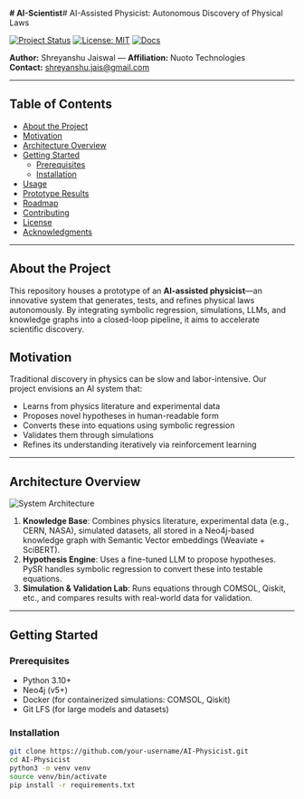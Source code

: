 **# AI-Scientist**# AI-Assisted Physicist: Autonomous Discovery of Physical Laws

[![Project Status](https://img.shields.io/badge/status-prototype-blue.svg)](#)
[![License: MIT](https://img.shields.io/badge/license-MIT-green.svg)](#)
[![Docs](https://img.shields.io/badge/docs-wip-orange.svg)](#)

**Author:** Shreyanshu Jaiswal — **Affiliation:** Nuoto Technologies  
**Contact:** [shreyanshu.jais@gmail.com](mailto:shreyanshu.jais@gmail.com)

---

##  Table of Contents

- [About the Project](#about-the-project)  
- [Motivation](#motivation)  
- [Architecture Overview](#architecture-overview)  
- [Getting Started](#getting-started)  
  - [Prerequisites](#prerequisites)  
  - [Installation](#installation)  
- [Usage](#usage)  
- [Prototype Results](#prototype-results)  
- [Roadmap](#roadmap)  
- [Contributing](#contributing)  
- [License](#license)  
- [Acknowledgments](#acknowledgments)

---

##  About the Project

This repository houses a prototype of an **AI-assisted physicist**—an innovative system that generates, tests, and refines physical laws autonomously. By integrating symbolic regression, simulations, LLMs, and knowledge graphs into a closed-loop pipeline, it aims to accelerate scientific discovery.

##  Motivation

Traditional discovery in physics can be slow and labor-intensive. Our project envisions an AI system that:

- Learns from physics literature and experimental data  
- Proposes novel hypotheses in human-readable form  
- Converts these into equations using symbolic regression  
- Validates them through simulations  
- Refines its understanding iteratively via reinforcement learning  

---

##  Architecture Overview

![System Architecture](docs/architecture_diagram.png)

1. **Knowledge Base**: Combines physics literature, experimental data (e.g., CERN, NASA), simulated datasets, all stored in a Neo4j-based knowledge graph with Semantic Vector embeddings (Weaviate + SciBERT).  
2. **Hypothesis Engine**: Uses a fine-tuned LLM to propose hypotheses. PySR handles symbolic regression to convert these into testable equations.  
3. **Simulation & Validation Lab**: Runs equations through COMSOL, Qiskit, etc., and compares results with real-world data for validation.

---

##  Getting Started

### Prerequisites

- Python 3.10+  
- Neo4j (v5+)  
- Docker (for containerized simulations: COMSOL, Qiskit)  
- Git LFS (for large models and datasets)

### Installation

```bash
git clone https://github.com/your-username/AI-Physicist.git
cd AI-Physicist
python3 -m venv venv
source venv/bin/activate
pip install -r requirements.txt
